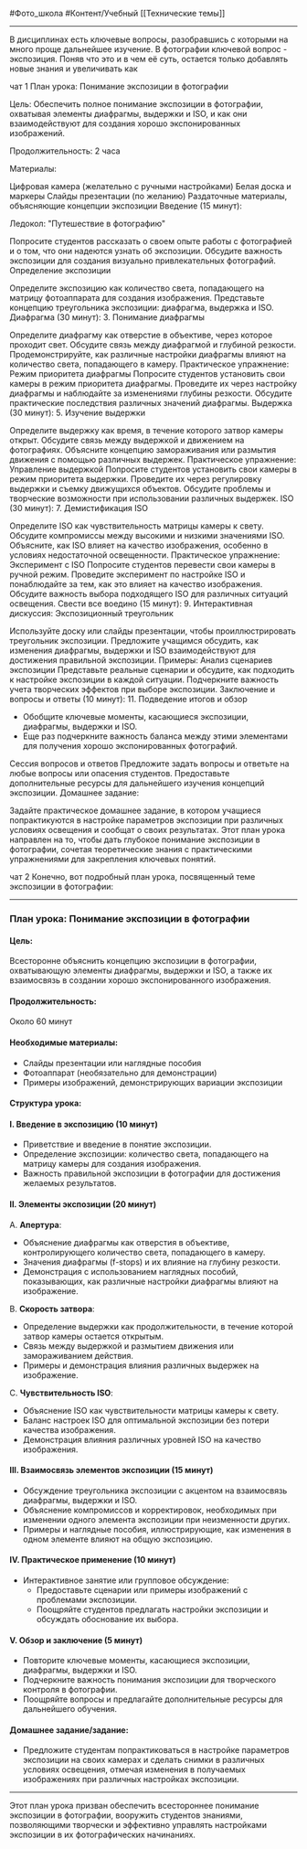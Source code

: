 #Фото_школа #Контент/Учебный 
[[Технические темы]]
_______
В дисциплинах есть ключевые вопросы, разобравшись с которыми на много проще дальнейшее изучение.
В фотографии ключевой вопрос - экспозиция.
Поняв что это и в чем её суть, остается только добавлять новые знания и увеличивать как 




чат 1
План урока: Понимание экспозиции в фотографии

Цель:
Обеспечить полное понимание экспозиции в фотографии, охватывая элементы диафрагмы, выдержки и ISO, и как они взаимодействуют для создания хорошо экспонированных изображений.

Продолжительность: 2 часа

Материалы:

Цифровая камера (желательно с ручными настройками)
Белая доска и маркеры
Слайды презентации (по желанию)
Раздаточные материалы, объясняющие концепции экспозиции
Введение (15 минут):

Ледокол: "Путешествие в фотографию"

Попросите студентов рассказать о своем опыте работы с фотографией и о том, что они надеются узнать об экспозиции.
Обсудите важность экспозиции для создания визуально привлекательных фотографий.
Определение экспозиции

Определите экспозицию как количество света, попадающего на матрицу фотоаппарата для создания изображения.
Представьте концепцию треугольника экспозиции: диафрагма, выдержка и ISO.
Диафрагма (30 минут):
3. Понимание диафрагмы

Определите диафрагму как отверстие в объективе, через которое проходит свет.
Обсудите связь между диафрагмой и глубиной резкости.
Продемонстрируйте, как различные настройки диафрагмы влияют на количество света, попадающего в камеру.
Практическое упражнение: Режим приоритета диафрагмы
Попросите студентов установить свои камеры в режим приоритета диафрагмы.
Проведите их через настройку диафрагмы и наблюдайте за изменениями глубины резкости.
Обсудите практические последствия различных значений диафрагмы.
Выдержка (30 минут):
5. Изучение выдержки

Определите выдержку как время, в течение которого затвор камеры открыт.
Обсудите связь между выдержкой и движением на фотографиях.
Объясните концепцию замораживания или размытия движения с помощью различных выдержек.
Практическое упражнение: Управление выдержкой
Попросите студентов установить свои камеры в режим приоритета выдержки.
Проведите их через регулировку выдержки и съемку движущихся объектов.
Обсудите проблемы и творческие возможности при использовании различных выдержек.
ISO (30 минут):
7. Демистификация ISO

Определите ISO как чувствительность матрицы камеры к свету.
Обсудите компромиссы между высокими и низкими значениями ISO.
Объясните, как ISO влияет на качество изображения, особенно в условиях недостаточной освещенности.
Практическое упражнение: Эксперимент с ISO
Попросите студентов перевести свои камеры в ручной режим.
Проведите эксперимент по настройке ISO и понаблюдайте за тем, как это влияет на качество изображения.
Обсудите важность выбора подходящего ISO для различных ситуаций освещения.
Свести все воедино (15 минут):
9. Интерактивная дискуссия: Экспозиционный треугольник

Используйте доску или слайды презентации, чтобы проиллюстрировать треугольник экспозиции.
Предложите учащимся обсудить, как изменения диафрагмы, выдержки и ISO взаимодействуют для достижения правильной экспозиции.
Примеры: Анализ сценариев экспозиции
Представьте реальные сценарии и обсудите, как подходить к настройке экспозиции в каждой ситуации.
Подчеркните важность учета творческих эффектов при выборе экспозиции.
Заключение и вопросы и ответы (10 минут):
11. Подведение итогов и обзор
- Обобщите ключевые моменты, касающиеся экспозиции, диафрагмы, выдержки и ISO.
- Еще раз подчеркните важность баланса между этими элементами для получения хорошо экспонированных фотографий.

Сессия вопросов и ответов
Предложите задать вопросы и ответьте на любые вопросы или опасения студентов.
Предоставьте дополнительные ресурсы для дальнейшего изучения концепций экспозиции.
Домашнее задание:

Задайте практическое домашнее задание, в котором учащиеся попрактикуются в настройке параметров экспозиции при различных условиях освещения и сообщат о своих результатах.
Этот план урока направлен на то, чтобы дать глубокое понимание экспозиции в фотографии, сочетая теоретические знания с практическими упражнениями для закрепления ключевых понятий.

чат 2
Конечно, вот подробный план урока, посвященный теме экспозиции в фотографии:

---

### План урока: Понимание экспозиции в фотографии

#### Цель:
Всесторонне объяснить концепцию экспозиции в фотографии, охватывающую элементы диафрагмы, выдержки и ISO, а также их взаимосвязь в создании хорошо экспонированного изображения.

#### Продолжительность:
Около 60 минут

#### Необходимые материалы:
- Слайды презентации или наглядные пособия
- Фотоаппарат (необязательно для демонстрации)
- Примеры изображений, демонстрирующих вариации экспозиции

#### Структура урока:

#### I. Введение в экспозицию (10 минут)
- Приветствие и введение в понятие экспозиции.
- Определение экспозиции: количество света, попадающего на матрицу камеры для создания изображения.
- Важность правильной экспозиции в фотографии для достижения желаемых результатов.

#### II. Элементы экспозиции (20 минут)
A. **Апертура**:
- Объяснение диафрагмы как отверстия в объективе, контролирующего количество света, попадающего в камеру.
- Значения диафрагмы (f-stops) и их влияние на глубину резкости.
- Демонстрация с использованием наглядных пособий, показывающих, как различные настройки диафрагмы влияют на изображение.

B. **Скорость затвора**:
- Определение выдержки как продолжительности, в течение которой затвор камеры остается открытым.
- Связь между выдержкой и размытием движения или замораживанием действия.
- Примеры и демонстрация влияния различных выдержек на изображение.

C. **Чувствительность ISO**:
- Объяснение ISO как чувствительности матрицы камеры к свету.
- Баланс настроек ISO для оптимальной экспозиции без потери качества изображения.
- Демонстрация влияния различных уровней ISO на качество изображения.

#### III. Взаимосвязь элементов экспозиции (15 минут)
- Обсуждение треугольника экспозиции с акцентом на взаимосвязь диафрагмы, выдержки и ISO.
- Объяснение компромиссов и корректировок, необходимых при изменении одного элемента экспозиции при неизменности других.
- Примеры и наглядные пособия, иллюстрирующие, как изменения в одном элементе влияют на общую экспозицию.

#### IV. Практическое применение (10 минут)
- Интерактивное занятие или групповое обсуждение:
  - Предоставьте сценарии или примеры изображений с проблемами экспозиции.
  - Поощряйте студентов предлагать настройки экспозиции и обсуждать обоснование их выбора.

#### V. Обзор и заключение (5 минут)
- Повторите ключевые моменты, касающиеся экспозиции, диафрагмы, выдержки и ISO.
- Подчеркните важность понимания экспозиции для творческого контроля в фотографии.
- Поощряйте вопросы и предлагайте дополнительные ресурсы для дальнейшего обучения.

#### Домашнее задание/задание:
- Предложите студентам попрактиковаться в настройке параметров экспозиции на своих камерах и сделать снимки в различных условиях освещения, отмечая изменения в получаемых изображениях при различных настройках экспозиции.

---

Этот план урока призван обеспечить всестороннее понимание экспозиции в фотографии, вооружить студентов знаниями, позволяющими творчески и эффективно управлять настройками экспозиции в их фотографических начинаниях.